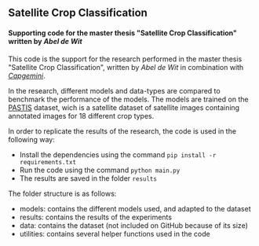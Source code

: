## Satellite Crop Classification
#### Supporting code for the master thesis "Satellite Crop Classification" written by _Abel de Wit_

This code is the support for the research performed in the master thesis "Satellite Crop Classification", written by _Abel de Wit_ in combination with [_Capgemini_](https://www.capgemini.com/service/digital-services/insights-data/).

In the research, different models and data-types are compared to benchmark the performance of the models.
The models are trained on the [PASTIS](https://github.com/VSainteuf/pastis-benchmark) dataset, wich is a satellite dataset of satellite images containing annotated images for 18 different crop types. 

In order to replicate the results of the research, the code is used in the following way:
* Install the dependencies using the command `pip install -r requirements.txt`
* Run the code using the command `python main.py`
* The results are saved in the folder `results`

The folder structure is as follows:
* models: contains the different models used, and adapted to the dataset
* results: contains the results of the experiments
* data: contains the dataset (not included on GitHub because of its size)
* utilities: contains several helper functions used in the code
